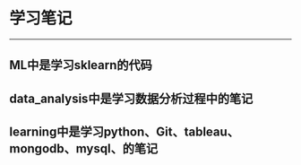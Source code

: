 # 学习笔记
 
---
## ML中是学习sklearn的代码

## data_analysis中是学习数据分析过程中的笔记

## learning中是学习python、Git、tableau、mongodb、mysql、的笔记

